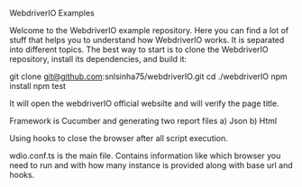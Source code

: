 WebdriverIO Examples

Welcome to the WebdriverIO example repository. Here you can find a lot of stuff that helps you to understand how WebdriverIO works. It is separated into different topics. The best way to start is to clone the WebdriverIO repository, install its dependencies, and build it:

git clone git@github.com:snlsinha75/webdriverIO.git
cd ./webdriverIO
npm install
npm test

It will open the webdriverIO official websilte and will verify the page title.

Framework is Cucumber and generating two report files
a) Json
b) Html

Using hooks to close the browser after all script execution. 

wdio.conf.ts is the main file. Contains information like which browser you need to run and with how many instance is provided along with base url and hooks.
